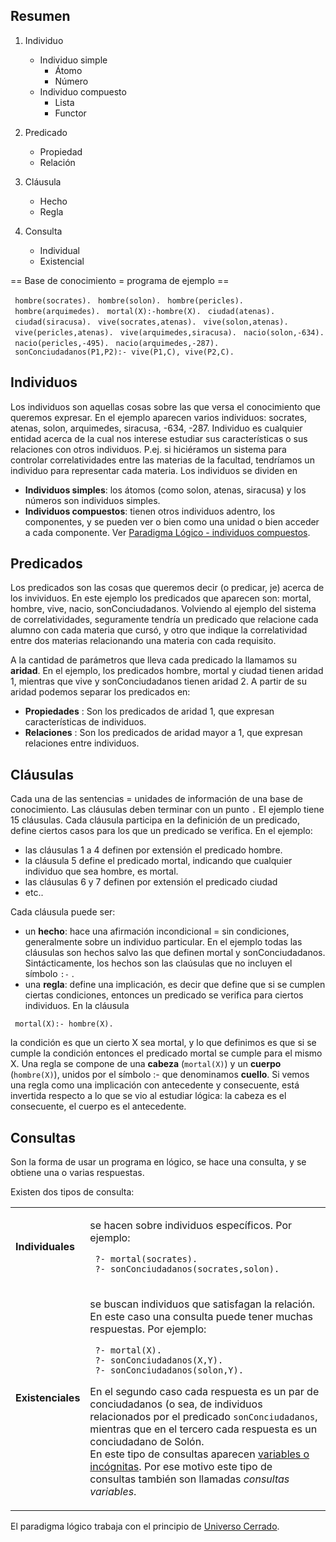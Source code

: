 Resumen
-------

1.  Individuo
    -   Individuo simple
        -   Átomo
        -   Número
    -   Individuo compuesto
        -   Lista
        -   Functor

2.  Predicado
    -   Propiedad
    -   Relación

3.  Cláusula
    -   Hecho
    -   Regla

4.  Consulta
    -   Individual
    -   Existencial

== Base de conocimiento = programa de ejemplo ==

` hombre(socrates).`
` hombre(solon).`
` hombre(pericles).`
` hombre(arquimedes).`
` mortal(X):-hombre(X).`
` ciudad(atenas).`
` ciudad(siracusa).`
` vive(socrates,atenas).`
` vive(solon,atenas).`
` vive(pericles,atenas).`
` vive(arquimedes,siracusa).`
` nacio(solon,-634).`
` nacio(pericles,-495).`
` nacio(arquimedes,-287).`
` sonConciudadanos(P1,P2):- vive(P1,C), vive(P2,C).`

Individuos
----------

Los individuos son aquellas cosas sobre las que versa el conocimiento que queremos expresar. En el ejemplo aparecen varios individuos: socrates, atenas, solon, arquimedes, siracusa, -634, -287. Individuo es cualquier entidad acerca de la cual nos interese estudiar sus características o sus relaciones con otros individuos. P.ej. si hiciéramos un sistema para controlar correlatividades entre las materias de la facultad, tendríamos un individuo para representar cada materia. Los individuos se dividen en

-   **Individuos simples**: los átomos (como solon, atenas, siracusa) y los números son individuos simples.
-   **Individuos compuestos**: tienen otros individuos adentro, los componentes, y se pueden ver o bien como una unidad o bien acceder a cada componente. Ver [Paradigma Lógico - individuos compuestos](paradigma-logico---individuos-compuestos.md).

Predicados
----------

Los predicados son las cosas que queremos decir (o predicar, je) acerca de los invividuos. En este ejemplo los predicados que aparecen son: mortal, hombre, vive, nacio, sonConciudadanos. Volviendo al ejemplo del sistema de correlatividades, seguramente tendría un predicado que relacione cada alumno con cada materia que cursó, y otro que indique la correlatividad entre dos materias relacionando una materia con cada requisito.

A la cantidad de parámetros que lleva cada predicado la llamamos su **aridad**. En el ejemplo, los predicados hombre, mortal y ciudad tienen aridad 1, mientras que vive y sonConciudadanos tienen aridad 2. A partir de su aridad podemos separar los predicados en:

-   **Propiedades** : Son los predicados de aridad 1, que expresan características de individuos.
-   **Relaciones** : Son los predicados de aridad mayor a 1, que expresan relaciones entre individuos.

Cláusulas
---------

Cada una de las sentencias = unidades de información de una base de conocimiento. Las cláusulas deben terminar con un punto `.` El ejemplo tiene 15 cláusulas. Cada cláusula participa en la definición de un predicado, define ciertos casos para los que un predicado se verifica. En el ejemplo:

-   las cláusulas 1 a 4 definen por extensión el predicado hombre.
-   la cláusula 5 define el predicado mortal, indicando que cualquier individuo que sea hombre, es mortal.
-   las cláusulas 6 y 7 definen por extensión el predicado ciudad
-   etc..

Cada cláusula puede ser:

-   un **hecho**: hace una afirmación incondicional = sin condiciones, generalmente sobre un individuo particular. En el ejemplo todas las cláusulas son hechos salvo las que definen mortal y sonConciudadanos. Sintácticamente, los hechos son las claúsulas que no incluyen el símbolo `:-` .
-   una **regla**: define una implicación, es decir que define que si se cumplen ciertas condiciones, entonces un predicado se verifica para ciertos individuos. En la cláusula

` mortal(X):- hombre(X).`

la condición es que un cierto X sea mortal, y lo que definimos es que si se cumple la condición entonces el predicado mortal se cumple para el mismo X. Una regla se compone de una **cabeza** (`mortal(X)`) y un **cuerpo** (`hombre(X)`), unidos por el símbolo :- que denominamos **cuello**. Si vemos una regla como una implicación con antecedente y consecuente, está invertida respecto a lo que se vio al estudiar lógica: la cabeza es el consecuente, el cuerpo es el antecedente.

Consultas
---------

Son la forma de usar un programa en lógico, se hace una consulta, y se obtiene una o varias respuestas.

Existen dos tipos de consulta:

<table>
<tbody>
<tr class="odd">
<td><p><strong>Individuales</strong></p></td>
<td><p>se hacen sobre individuos específicos. Por ejemplo:</p>
<p><code> ?- mortal(socrates).</code><br />
<code> ?- sonConciudadanos(socrates,solon).</code></p></td>
</tr>
<tr class="even">
<td><p><strong>Existenciales</strong></p></td>
<td><p>se buscan individuos que satisfagan la relación. En este caso una consulta puede tener muchas respuestas. Por ejemplo:</p>
<p><code> ?- mortal(X).</code><br />
<code> ?- sonConciudadanos(X,Y).</code><br />
<code> ?- sonConciudadanos(solon,Y).</code></p>
<p>En el segundo caso cada respuesta es un par de conciudadanos (o sea, de individuos relacionados por el predicado <code>sonConciudadanos</code>, mientras que en el tercero cada respuesta es un conciudadano de Solón.<br />
En este tipo de consultas aparecen <a href="Paradigma_lógico_-_variables" title="wikilink">variables o incógnitas</a>. Por ese motivo este tipo de consultas también son llamadas <em>consultas variables</em>.</p></td>
</tr>
</tbody>
</table>

El paradigma lógico trabaja con el principio de [Universo Cerrado](paradigma-logico---introduccion-universo-cerrado.md).
